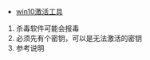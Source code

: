 * [win10激活工具](http://www.win7w.com/win10jihuo/13306.html)  
1. 杀毒软件可能会报毒
2. 必须先有个密钥，可以是无法激活的密钥
3. 参考说明
